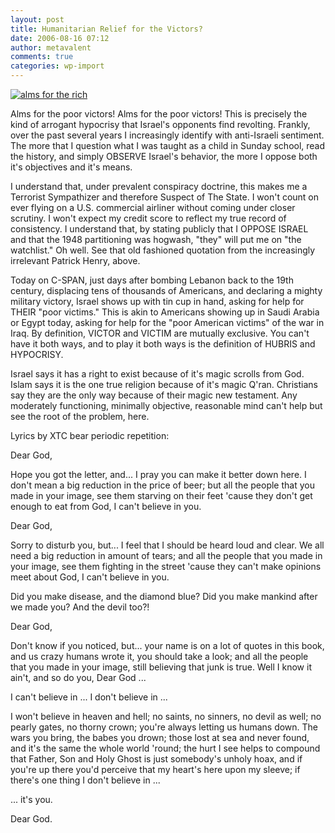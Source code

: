 ```yaml
---
layout: post
title: Humanitarian Relief for the Victors?
date: 2006-08-16 07:12
author: metavalent
comments: true
categories: wp-import
---
```

<!--Lead Photo --><a href="http://c-span.org/watch/"><img src="http://metavalent.info/images/humanitarian.bombings.jpg" border="0" alt="alms for the rich" /></a><!-- Commentary -->
Alms for the poor victors!  Alms for the poor victors!  This is precisely the kind of arrogant hypocrisy that Israel's opponents find revolting.  Frankly, over the past several years I increasingly identify with anti-Israeli sentiment.  The more that I question what I was taught as a child in Sunday school, read the history, and simply OBSERVE Israel's behavior, the more I oppose both it's objectives and it's means.  

I understand that, under prevalent conspiracy doctrine, this makes me a Terrorist Sympathizer and therefore Suspect of The State.  I won't count on ever flying on a U.S. commercial airliner without coming under closer scrutiny.  I won't expect my credit score to reflect my true record of consistency.  I understand that, by stating publicly that I OPPOSE ISRAEL and that the 1948 partitioning was hogwash, "they" will put me on "the watchlist."  Oh well.  See that old fashioned quotation from the increasingly irrelevant Patrick Henry, above.

Today on C-SPAN, just days after bombing Lebanon back to the 19th century, displacing tens of thousands of Americans, and declaring a mighty military victory, Israel shows up with tin cup in hand, asking for help for THEIR "poor victims."  This is akin to Americans showing up in Saudi Arabia or Egypt today, asking for help for the "poor American victims" of the war in Iraq.  By definition, VICTOR and VICTIM are mutually exclusive.  You can't have it both ways, and to play it both ways is the definition of HUBRIS and HYPOCRISY.

Israel says it has a right to exist because of it's magic scrolls from God.  Islam says it is the one true religion because of it's magic Q'ran.  Christians say they are the only way because of their magic new testament.  Any moderately functioning, minimally objective, reasonable mind can't help but see the root of the problem, here.

Lyrics by XTC bear periodic repetition:

Dear God,

Hope you got the letter, and...
I pray you can make it better down here.
I don't mean a big reduction in the price of beer;
but all the people that you made in your image, see
them starving on their feet 'cause they don't get
enough to eat from God, I can't believe in you.

Dear God, 

Sorry to disturb you, but... I feel that I should be heard
loud and clear. We all need a big reduction in amount of tears;
and all the people that you made in your image, see them fighting
in the street 'cause they can't make opinions meet about God,
I can't believe in you.

Did you make disease, and the diamond blue? 
Did you make mankind after we made you? 
And the devil too?!

Dear God,

Don't know if you noticed, but... your name is on
a lot of quotes in this book, and us crazy humans wrote it, you
should take a look; and all the people that you made in your
image, still believing that junk is true. Well I know it ain't, and
so do you, Dear God ... 

I can't believe in ...
I don't believe in ...

I won't believe in heaven and hell; no saints, no sinners, no
devil as well; no pearly gates, no thorny crown; you're always
letting us humans down. The wars you bring, the babes you
drown; those lost at sea and never found, and it's the same the
whole world 'round; the hurt I see helps to compound that
Father, Son and Holy Ghost is just somebody's unholy hoax,
and if you're up there you'd perceive that my heart's here upon
my sleeve; if there's one thing I don't believe in ...

... it's you.

Dear God.
